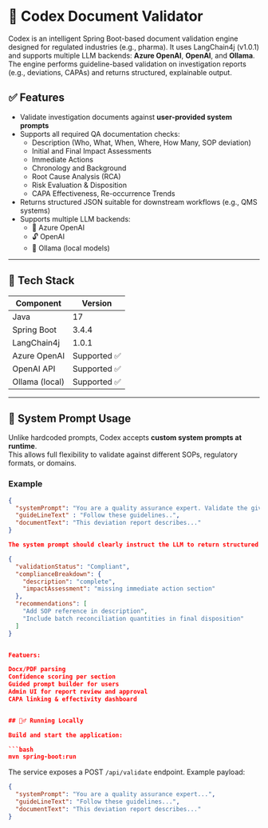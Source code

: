# 📘 Codex Document Validator

Codex is an intelligent Spring Boot-based document validation engine designed for regulated industries (e.g., pharma). It uses LangChain4j (v1.0.1) and supports multiple LLM backends: **Azure OpenAI**, **OpenAI**, and **Ollama**.  
The engine performs guideline-based validation on investigation reports (e.g., deviations, CAPAs) and returns structured, explainable output.

## ✅ Features

- Validate investigation documents against **user-provided system prompts**
- Supports all required QA documentation checks:
  - Description (Who, What, When, Where, How Many, SOP deviation)
  - Initial and Final Impact Assessments
  - Immediate Actions
  - Chronology and Background
  - Root Cause Analysis (RCA)
  - Risk Evaluation & Disposition
  - CAPA Effectiveness, Re-occurrence Trends
- Returns structured JSON suitable for downstream workflows (e.g., QMS systems)
- Supports multiple LLM backends:
  - 🔷 Azure OpenAI
  - 🔓 OpenAI
  - 🐘 Ollama (local models)

---

## 🚀 Tech Stack

| Component         | Version        |
|------------------|----------------|
| Java             | 17             |
| Spring Boot      | 3.4.4          |
| LangChain4j      | 1.0.1          |
| Azure OpenAI     | Supported ✅   |
| OpenAI API       | Supported ✅   |
| Ollama (local)   | Supported ✅   |

---

## 🧠 System Prompt Usage

Unlike hardcoded prompts, Codex accepts **custom system prompts at runtime**.  
This allows full flexibility to validate against different SOPs, regulatory formats, or domains.

### Example

```json
{
  "systemPrompt": "You are a quality assurance expert. Validate the given document based on these guidelines: ...",
  "guideLineText" : "Follow these guidelines..",
  "documentText": "This deviation report describes..."
}

The system prompt should clearly instruct the LLM to return structured JSON in this format:

{
  "validationStatus": "Compliant",
  "complianceBreakdown": {
    "description": "complete",
    "impactAssessment": "missing immediate action section"
  },
  "recommendations": [
    "Add SOP reference in description",
    "Include batch reconciliation quantities in final disposition"
  ]
}


Featuers:

Docx/PDF parsing
Confidence scoring per section
Guided prompt builder for users
Admin UI for report review and approval
CAPA linking & effectivity dashboard


## 🏃‍♂️ Running Locally

Build and start the application:

```bash
mvn spring-boot:run
```

The service exposes a POST `/api/validate` endpoint. Example payload:

```json
{
  "systemPrompt": "You are a quality assurance expert...",
  "guideLineText": "Follow these guidelines...",
  "documentText": "This deviation report describes..."
}
```
